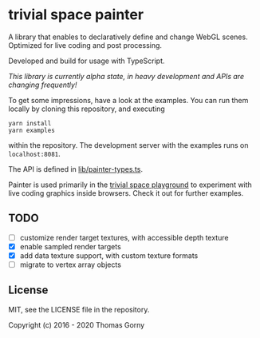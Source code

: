 # trivial space painter

A library that enables to declaratively define and change WebGL scenes.
Optimized for live coding and post processing.

Developed and build for usage with TypeScript.

_This library is currently alpha state, in heavy development and APIs are
changing frequently!_

To get some impressions, have a look at the examples. You can run them locally
by cloning this repository, and executing

    yarn install
    yarn examples

within the repository. The development server with the examples runs on
`localhost:8081`.

The API is defined in
[lib/painter-types.ts](https://github.com/trivial-space/painter/blob/master/lib/painter-types.ts).

Painter is used primarily in the
[trivial space playground](https://github.com/trivial-space/playground) to
experiment with live coding graphics inside browsers. Check it out for further
examples.

## TODO

- [ ] customize render target textures, with accessible depth texture
- [x] enable sampled render targets
- [x] add data texture support, with custom texture formats
- [ ] migrate to vertex array objects

## License

MIT, see the LICENSE file in the repository.

Copyright (c) 2016 - 2020 Thomas Gorny

